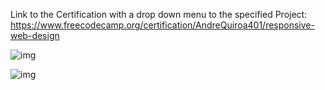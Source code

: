 Link to the Certification with a drop down menu to the specified Project: https://www.freecodecamp.org/certification/AndreQuiroa401/responsive-web-design 



![img]([https://raw.githubusercontent.com/Tranqpenguin/Portfolio/working/Landing%20Page/Screenshot%202023-11-07%20134217.png](https://raw.githubusercontent.com/Tranqpenguin/Portfolio/working/HTML-CSS%20Work/Landing%20Page/Screenshot%202023-11-07%20134217.png)https://raw.githubusercontent.com/Tranqpenguin/Portfolio/working/HTML-CSS%20Work/Landing%20Page/Screenshot%202023-11-07%20134217.png)

![img]([https://raw.githubusercontent.com/Tranqpenguin/Portfolio/working/Landing%20Page/Screenshot%202023-11-07%20144051.png](https://raw.githubusercontent.com/Tranqpenguin/Portfolio/working/HTML-CSS%20Work/Landing%20Page/Screenshot%202023-11-07%20144051.png)https://raw.githubusercontent.com/Tranqpenguin/Portfolio/working/HTML-CSS%20Work/Landing%20Page/Screenshot%202023-11-07%20144051.png)

